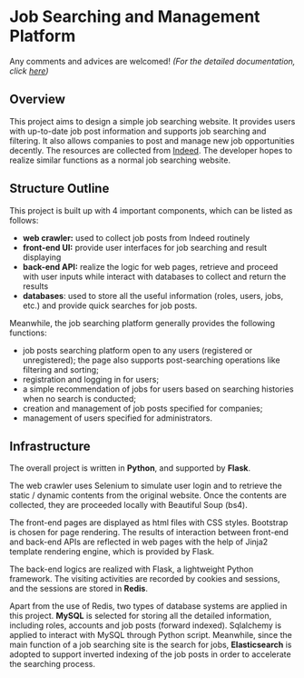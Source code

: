 # Job Searching and Management Platform
Any comments and advices are welcomed!
_(For the detailed documentation, click [here](/doc))_

## Overview
This project aims to design a simple job searching website. It provides users with up-to-date job post information and supports job searching and filtering. It also allows companies to post and manage new job opportunities decently. The resources are collected from [Indeed](https://sg.indeed.com/?r=us). The developer hopes to realize similar functions as a normal job searching website.

## Structure Outline
This project is built up with 4 important components, which can be listed as follows:
* __web crawler:__ used to collect job posts from Indeed routinely
* __front-end UI:__ provide user interfaces for job searching and result displaying
* __back-end API:__ realize the logic for web pages, retrieve and proceed with user inputs while interact with databases to collect and return the results
* __databases__: used to store all the useful information (roles, users, jobs, etc.) and provide quick searches for job posts.

Meanwhile, the job searching platform generally provides the following functions:
* job posts searching platform open to any users (registered or unregistered); the page also supports post-searching operations like filtering and sorting;
* registration and logging in for users;
* a simple recommendation of jobs for users based on searching histories when no search is conducted;
* creation and management of job posts specified for companies;
* management of users specified for administrators.

## Infrastructure
The overall project is written in __Python__, and supported by __Flask__.

The web crawler uses Selenium to simulate user login and to retrieve the static / dynamic contents from the original website. Once the contents are collected, they are proceeded locally with Beautiful Soup (bs4).

The front-end pages are displayed as html files with CSS styles. Bootstrap is chosen for page rendering. The results of interaction between front-end and back-end APIs are reflected in web pages with the help of Jinja2 template rendering engine, which is provided by Flask.

The back-end logics are realized with Flask, a lightweight Python framework. The visiting activities are recorded by cookies and sessions, and the sessions are stored in __Redis__.

Apart from the use of Redis, two types of database systems are applied in this project. __MySQL__ is selected for storing all the detailed information, including roles, accounts and job posts (forward indexed). Sqlalchemy is applied to interact with MySQL through Python script. Meanwhile, since the main function of a job searching site is the search for jobs, __Elasticsearch__ is adopted to support inverted indexing of the job posts in order to accelerate the searching process. 

